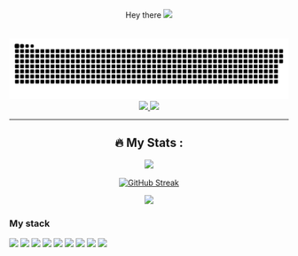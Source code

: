 <div align="center">
    <div>
	<span style="font-size:50"> Hey there </span>
 	<img src="https://media.giphy.com/media/hvRJCLFzcasrR4ia7z/giphy.gif" width="30px"/>
    </div>
<br/>
<br/>

  <img src="https://raw.githubusercontent.com/BaggerFast/BaggerFast/7cec79dcbf9094e2b32d47439e1a2afe64e768bf/assets/github-snake.svg"/>

<div id="Links" align="center">
  <a href="https://t.me/just_aartur">
    <img src="https://img.shields.io/badge/telegram-blue?style=for-the-badge&logo=telegram&logoColor=black"/>
  </a>
  <a href="https://vk.com/its.artur">
    <img src="https://img.shields.io/badge/vk-blue?style=for-the-badge&logo=vk&logoColor=white"/>
  </a>
</div>
<hr/>

<h2 align="center">🔥 My Stats :</h2>

![](http://github-profile-summary-cards.vercel.app/api/cards/profile-details?username=Tuuraa&theme=dark)

   [![GitHub Streak](https://streak-stats.demolab.com?user=Tuuraa&theme=dark&date_format=M%20j%5B%2C%20Y%5D)](https://git.io/streak-stats)

![](http://github-profile-summary-cards.vercel.app/api/cards/stats?username=Tuuraa&theme=dark)
	
	
</div>

### My stack

<div id="Stack">
	<img src="https://img.icons8.com/dusk/344/python.png" Wight="30" Height="30"/>
	<img src="https://upload.wikimedia.org/wikipedia/commons/thumb/7/7d/Microsoft_.NET_logo.svg/1200px-Microsoft_.NET_logo.svg.png" Wight="30" Height="30"/>
	<img src="https://img.icons8.com/color/344/c-sharp-logo.png" Wight="20" Height="30"/>
 	<img src="https://cdn-icons-png.flaticon.com/128/5968/5968292.png" Wight="30" Height="30" />
 	<img src="https://img.icons8.com/?size=80&id=VXQrhy9fWtm1&format=png" Wight="30" Height="30" />
   	<img src="https://img.icons8.com/?size=48&id=yUdJlcKanVbh&format=png" Wight="30" Height="30" />
    	<img src="https://avatars.githubusercontent.com/u/33784865?s=280&v=4" Wight="30" Height="30" />
     	<img src="https://img.icons8.com/?size=80&id=YjeKwnSQIBUq&format=png" Wight="25" Height="25" />
      	<img src="https://img.icons8.com/?size=48&id=v8RpPQUwv0N8&format=png" Wight="25" Height="25" />

</div>

